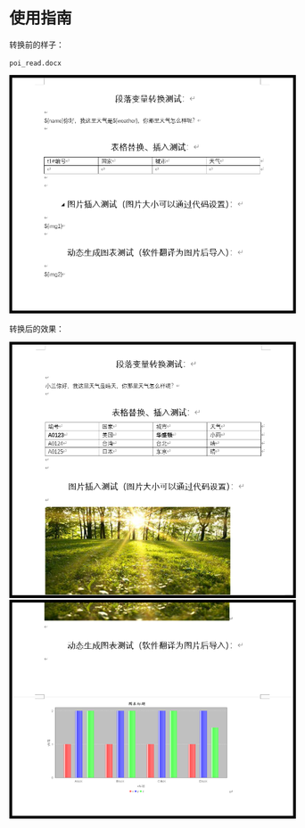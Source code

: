 # 使用指南

转换前的样子：

`poi_read.docx`

<img src="README.assets/image-20210301231321037.png" style="border:5px solid black"/>

转换后的效果：

<img src="README.assets/image-20210301231441186.png" style="border:5px solid black"/>

<img src="README.assets/image-20210301231537321.png" style="border:5px solid black"/>